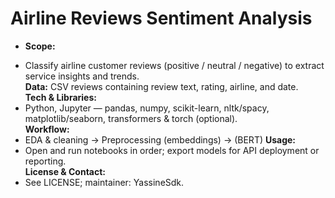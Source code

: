 # Airline Reviews Sentiment Analysis

- **Scope:**
* Classify airline customer reviews (positive / neutral / negative) to extract service insights and trends.  
**Data:**
CSV reviews containing review text, rating, airline, and date.  
**Tech & Libraries:**
* Python, Jupyter — pandas, numpy, scikit-learn, nltk/spacy, matplotlib/seaborn, transformers & torch (optional).  
**Workflow:**
* EDA & cleaning → Preprocessing (embeddings) → (BERT) 
**Usage:**
* Open and run notebooks in order; export models for API deployment or reporting.  
**License & Contact:**
* See LICENSE; maintainer: YassineSdk.
